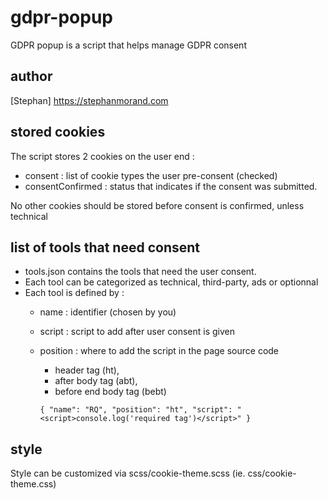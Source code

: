 # gdpr-popup
GDPR popup is a script that helps manage GDPR consent

## author
[Stephan] https://stephanmorand.com

## stored cookies 
The script stores 2 cookies on the user end :
* consent : list of cookie types the user pre-consent (checked)
* consentConfirmed : status that indicates if the consent was submitted.

No other cookies should be stored before consent is confirmed, unless technical
 
## list of tools that need consent
* tools.json contains the tools that need the user consent.
* Each tool can be categorized as technical, third-party, ads or optionnal
* Each tool is defined by :
    * name : identifier (chosen by you) 
    * script : script to add after user consent is given
    * position : where to add the script in the page source code
      * header tag (ht), 
      * after body tag (abt), 
      * before end body tag (bebt)
         
      `{
        "name": "RQ",
        "position": "ht",
        "script": "<script>console.log('required tag')</script>"
        }`

## style
Style can be customized via scss/cookie-theme.scss (ie. css/cookie-theme.css)
